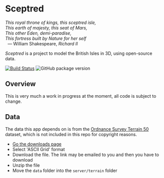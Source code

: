 # Sceptred

_This royal throne of kings, this sceptred isle,_<br>
_This earth of majesty, this seat of Mars,_<br>
_This other Eden, demi-paradise,_<br>
_This fortress built by Nature for her self_<br>
&nbsp;&nbsp;— William Shakespeare, _Richard II_

_Sceptred_ is a project to model the British Isles in 3D, using open-source data.

[![Build Status](https://travis-ci.org/qwghlm/sceptred.svg?branch=master)](https://travis-ci.org/qwghlm/sceptred)
![GitHub package version](https://img.shields.io/github/package-json/v/qwghlm/sceptred.svg)

## Overview

This is very much a work in progress at the moment, all code is subject to change.

## Data

The data this app depends on is from the [Ordnance Survey Terrain 50](https://www.ordnancesurvey.co.uk/business-and-government/products/terrain-50.html) dataset, which is not included in this repo for copyright reasons.

* [Go the downloads page](https://www.ordnancesurvey.co.uk/opendatadownload/products.html#TERR50)
* Select 'ASCII Grid' format
* Download the file. The link may be emailed to you and then you have to download
* Unzip the file
* Move the `data` folder into the `server/terrain` folder

